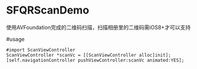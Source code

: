 # SFQRScanDemo
使用AVFoundation完成的二维码扫描，扫描相册里的二维码需iOS8+才可以支持

#usage

    #import ScanViewController 
    ScanViewController *scanVc = [[ScanViewController alloc]init];
    [self.navigationController pushViewController:scanVc animated:YES];

